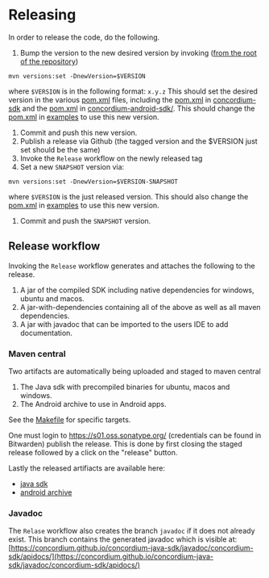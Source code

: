 # Releasing


In order to release the code, do the following.


1. Bump the version to the new desired version by invoking ([from the root of the repository](../))
```
mvn versions:set -DnewVersion=$VERSION
```
where `$VERSION` is in the following format: `x.y.z`
This should set the desired version in the various [pom.xml](../pom.xml) files, including the [pom.xml](../concordium-sdk/pom.xml) in [concordium-sdk](../concordium-sdk) and the [pom.xml](../concordium-android-sdk/pom.xml) in [concordium-android-sdk/](../concordium-android-sdk).
This should change the [pom.xml](../concordium-sdk-examples/pom.xml) in [examples](../concordium-sdk-examples) to use this new version.

1. Commit and push this new version.
1. Publish a release via Github (the tagged version and the $VERSION just set should be the same)
1. Invoke the `Release` workflow on the newly released tag
1. Set a new `SNAPSHOT` version via:

```
mvn versions:set -DnewVersion=$VERSION-SNAPSHOT
```
where `$VERSION` is the just released version.
This should also change the [pom.xml](../concordium-sdk-examples/pom.xml) in [examples](../concordium-sdk-examples) to use this new version.
1. Commit and push the `SNAPSHOT` version.

## Release workflow

Invoking the `Release` workflow generates and attaches the following to the release.
1. A jar of the compiled SDK including native dependencies for windows, ubuntu and macos.
2. A jar-with-dependencies containing all of the above as well as all maven dependencies.
3. A jar with javadoc that can be imported to the users IDE to add documentation.

### Maven central
Two artifacts are automatically being uploaded and staged to maven central
1. The Java sdk with precompiled binaries for ubuntu, macos and windows. 
2. The Android archive to use in Android apps.
   
See the [Makefile](../Makefile) for specific targets.

One must login to https://s01.oss.sonatype.org/ (credentials can be found in Bitwarden) publish the release.
This is done by first closing the staged release followed by a click on the "release" button.

Lastly the released artifiacts are available here: 
- [java sdk](https://central.sonatype.com/artifact/com.concordium.sdk/concordium-sdk)
- [android archive](https://central.sonatype.com/artifact/com.concordium.sdk/concordium-android-sdk)

### Javadoc
The `Relase` workflow also creates the branch `javadoc` if it does not already exist.
This branch contains the generated javadoc which is visible at: [https://concordium.github.io/concordium-java-sdk/javadoc/concordium-sdk/apidocs/](https://concordium.github.io/concordium-java-sdk/javadoc/concordium-sdk/apidocs/)



